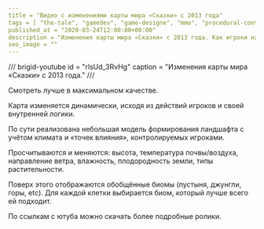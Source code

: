 ```yaml
---
title = "Видео с изменениями карты мира «Сказки» с 2013 года"
tags = [ "the-tale", "gamedev", "game-designe", "mmo", "procedural-content-generation",]
published_at = "2020-03-24T12:00:00+00:00"
description = "Изменения карты мира «Сказки» с 2013 года. Как игроки направляют процедурную генерацию мира."
seo_image = ""
---
```


/// brigid-youtube
id = "rlsUd_3RvHg"
caption = "Изменения карты мира «Сказки» с 2013 года."
///

Смотреть лучше в максимальном качестве.

Карта изменяется динамически, исходя из действий игроков и своей внутренней логики.

По сути реализована небольшая модель формирования ландшафта с учётом климата и «точек влияния», контролируемых игроками.

Просчитываются и меняются: высота, температура почвы/воздуха, направление ветра, влажность, плодородность земли, типы растительности.

Поверх этого отображаются обобщённые биомы (пустыня, джунгли, горы, etc). Для каждой клетки выбирается биом, который лучше всего ей подходит.

По ссылкам с ютуба можно скачать более подробные ролики.

